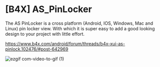# [B4X] AS_PinLocker
The AS PinLocker is a cross platform (Android, IOS, Windows, Mac and Linux) pin locker view. With which it is super easy to add a good looking design to your project with little effort.

https://www.b4x.com/android/forum/threads/b4x-xui-as-pinlock.102476/#post-642969

![ezgif com-video-to-gif (1)](https://github.com/StolteX/AS_PinLocker/assets/79589469/f8869232-c311-442b-9a69-d44a250a8f8c)
